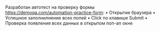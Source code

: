 Разработан автотест на проверку формы https://demoqa.com/automation-practice-form:
• Открытие браузера
• Успешное заполнилнение всех полей
• Click по клавише Submit
• Проверка появления всех данных в открытом поп-ап окне